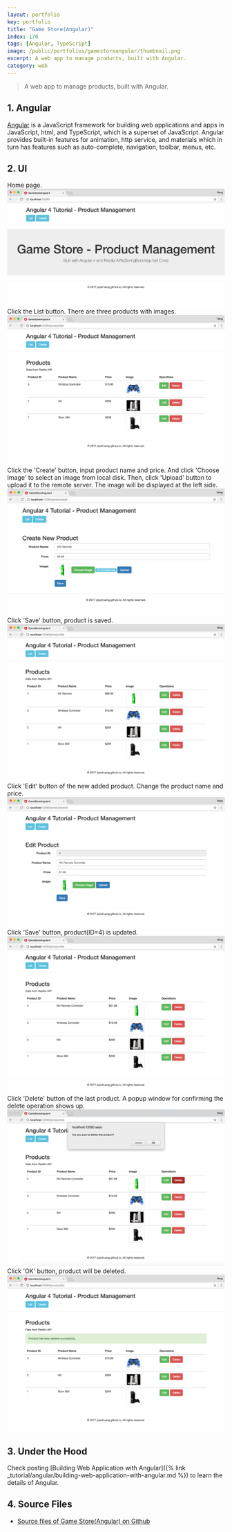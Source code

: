 ```yaml
---
layout: portfolio
key: portfolio
title: "Game Store(Angular)"
index: 170
tags: [Angular, TypeScript]
image: /public/portfolios/gamestoreangular/thumbnail.png
excerpt: A web app to manage products, built with Angular.
category: web
---
```


> A web app to manage products, built with Angular.

## 1. Angular
[Angular](https://angular.io/) is a JavaScript framework for building web applications and apps in JavaScript, html, and TypeScript, which is a superset of JavaScript. Angular provides built-in features for animation, http service, and materials which in turn has features such as auto-complete, navigation, toolbar, menus, etc.

## 2. UI
Home page.
![image](/public/portfolios/gamestoreangular/homepage.png)
Click the List button. There are three products with images.
![image](/public/portfolios/gamestoreangular/productlist.png)
Click the 'Create' button, input product name and price. And click 'Choose Image' to select an image from local disk. Then, click 'Upload' button to upload it to the remote server. The image will be displayed at the left side.
![image](/public/portfolios/gamestoreangular/productadd.png)
Click 'Save' button, product is saved.
![image](/public/portfolios/gamestoreangular/productlistafteradd.png)
Click 'Edit' button of the new added product. Change the product name and price.
![image](/public/portfolios/gamestoreangular/productedit.png)
Click 'Save' button, product(ID=4) is updated.
![image](/public/portfolios/gamestoreangular/productlistafteredit.png)
Click 'Delete' button of the last product. A popup window for confirming the delete operation shows up.
![image](/public/portfolios/gamestoreangular/deleteconfirm.png)
Click 'OK' button, product will be deleted.
![image](/public/portfolios/gamestoreangular/productlistafterdel.png)

## 3. Under the Hood
Check posting [Building Web Application with Angular]({% link _tutorial/angular/building-web-application-with-angular.md %}) to learn the details of Angular.

## 4. Source Files
* [Source files of Game Store(Angular) on Github](https://github.com/jojozhuang/Tutorials/tree/master/GameStoreAngular)
